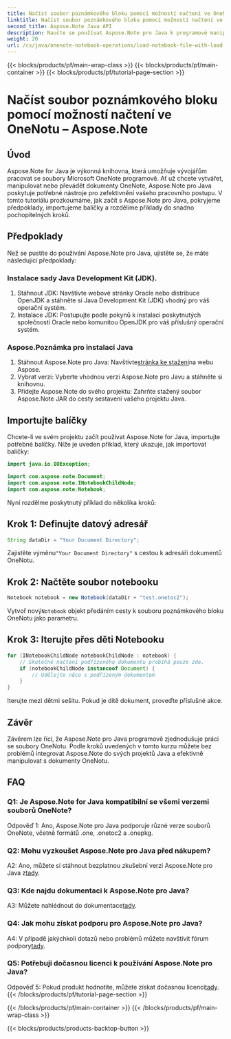 ```yaml
---
title: Načíst soubor poznámkového bloku pomocí možností načtení ve OneNotu – Aspose.Note
linktitle: Načíst soubor poznámkového bloku pomocí možností načtení ve OneNotu – Aspose.Note
second_title: Aspose.Note Java API
description: Naučte se používat Aspose.Note pro Java k programové manipulaci se soubory OneNotu. Začněte nyní s naším komplexním návodem.
weight: 20
url: /cs/java/onenote-notebook-operations/load-notebook-file-with-load-options/
---
```


{{< blocks/products/pf/main-wrap-class >}}
{{< blocks/products/pf/main-container >}}
{{< blocks/products/pf/tutorial-page-section >}}

# Načíst soubor poznámkového bloku pomocí možností načtení ve OneNotu – Aspose.Note

## Úvod

Aspose.Note for Java je výkonná knihovna, která umožňuje vývojářům pracovat se soubory Microsoft OneNote programově. Ať už chcete vytvářet, manipulovat nebo převádět dokumenty OneNote, Aspose.Note pro Java poskytuje potřebné nástroje pro zefektivnění vašeho pracovního postupu. V tomto tutoriálu prozkoumáme, jak začít s Aspose.Note pro Java, pokryjeme předpoklady, importujeme balíčky a rozdělíme příklady do snadno pochopitelných kroků.

## Předpoklady

Než se pustíte do používání Aspose.Note pro Java, ujistěte se, že máte následující předpoklady:

### Instalace sady Java Development Kit (JDK).

1. Stáhnout JDK: Navštivte webové stránky Oracle nebo distribuce OpenJDK a stáhněte si Java Development Kit (JDK) vhodný pro váš operační systém.
2. Instalace JDK: Postupujte podle pokynů k instalaci poskytnutých společností Oracle nebo komunitou OpenJDK pro váš příslušný operační systém.

### Aspose.Poznámka pro instalaci Java

1.  Stáhnout Aspose.Note pro Java: Navštivte[stránka ke stažení](https://releases.aspose.com/note/java/)na webu Aspose.
2. Vybrat verzi: Vyberte vhodnou verzi Aspose.Note pro Javu a stáhněte si knihovnu.
3. Přidejte Aspose.Note do svého projektu: Zahrňte stažený soubor Aspose.Note JAR do cesty sestavení vašeho projektu Java.

## Importujte balíčky

Chcete-li ve svém projektu začít používat Aspose.Note for Java, importujte potřebné balíčky. Níže je uveden příklad, který ukazuje, jak importovat balíčky:

```java
import java.io.IOException;

import com.aspose.note.Document;
import com.aspose.note.INotebookChildNode;
import com.aspose.note.Notebook;
```

Nyní rozdělme poskytnutý příklad do několika kroků:

## Krok 1: Definujte datový adresář

```java
String dataDir = "Your Document Directory";
```

 Zajistěte výměnu`"Your Document Directory"` s cestou k adresáři dokumentů OneNotu.

## Krok 2: Načtěte soubor notebooku

```java
Notebook notebook = new Notebook(dataDir + "test.onetoc2");
```

 Vytvoř nový`Notebook` objekt předáním cesty k souboru poznámkového bloku OneNotu jako parametru.

## Krok 3: Iterujte přes děti Notebooku

```java
for (INotebookChildNode notebookChildNode : notebook) {
    // Skutečné načtení podřízeného dokumentu probíhá pouze zde.
    if (notebookChildNode instanceof Document) {
        // Udělejte něco s podřízeným dokumentem
    }
}
```

Iterujte mezi dětmi sešitu. Pokud je dítě dokument, proveďte příslušné akce.

## Závěr

Závěrem lze říci, že Aspose.Note pro Java programově zjednodušuje práci se soubory OneNotu. Podle kroků uvedených v tomto kurzu můžete bez problémů integrovat Aspose.Note do svých projektů Java a efektivně manipulovat s dokumenty OneNotu.

## FAQ

### Q1: Je Aspose.Note for Java kompatibilní se všemi verzemi souborů OneNote?

Odpověď 1: Ano, Aspose.Note pro Java podporuje různé verze souborů OneNote, včetně formátů .one, .onetoc2 a .onepkg.

### Q2: Mohu vyzkoušet Aspose.Note pro Java před nákupem?

 A2: Ano, můžete si stáhnout bezplatnou zkušební verzi Aspose.Note pro Java z[tady](https://releases.aspose.com/).

### Q3: Kde najdu dokumentaci k Aspose.Note pro Java?

 A3: Můžete nahlédnout do dokumentace[tady](https://reference.aspose.com/note/java/).

### Q4: Jak mohu získat podporu pro Aspose.Note pro Java?

 A4: V případě jakýchkoli dotazů nebo problémů můžete navštívit fórum podpory[tady](https://forum.aspose.com/c/note/28).

### Q5: Potřebuji dočasnou licenci k používání Aspose.Note pro Java?

 Odpověď 5: Pokud produkt hodnotíte, můžete získat dočasnou licenci[tady](https://purchase.aspose.com/temporary-license/).
{{< /blocks/products/pf/tutorial-page-section >}}

{{< /blocks/products/pf/main-container >}}
{{< /blocks/products/pf/main-wrap-class >}}

{{< blocks/products/products-backtop-button >}}
